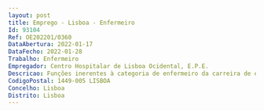 ```yaml
--- 
layout: post
title: Emprego - Lisboa - Enfermeiro
Id: 93104
Ref: OE202201/0360
DataAbertura: 2022-01-17
DataFecho: 2022-01-28
Trabalho: Enfermeiro
Empregador: Centro Hospitalar de Lisboa Ocidental, E.P.E.
Descricao: Funções inerentes à categoria de enfermeiro da carreira de enfermagem que se caraterizam pelo exercício das seguintes funções descritas no artigo 9.º do Decreto Lei n.º 247 2009, de 22 de setembro, na nova redação dada pelo Decreto Lei nº 71 2019, de 27 de maio.
CodigoPostal: 1449-005 LISBOA
Concelho: Lisboa
Distrito: Lisboa
--- 
```

